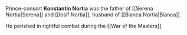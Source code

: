 Prince-consort **Konstantin Nortia** was the father of [[Serena Nortia|Serena]] and [[Iosif Nortia]], husband of [[Bianca Nortia|Bianca]].

He perished in rightful combat during the [[War of the Masters]].